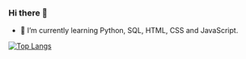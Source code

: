 ### Hi there 👋

<!--
**bruncavalcante/bruncavalcante** is a ✨ _special_ ✨ repository because its `README.md` (this file) appears on your GitHub profile.

Here are some ideas to get you started:

- 🔭 I’m currently working on ...
- 🌱 I’m currently learning Python, SQL, HTML, CSS and JavaScript.
- 👯 I’m looking to collaborate on ...
- 🤔 I’m looking for help with ...
- 💬 Ask me about ...
- 📫 How to reach me: ...
- 😄 Pronouns: ...
- ⚡ Fun fact: ...
-->

- 🌱 I’m currently learning Python, SQL, HTML, CSS and JavaScript.

[![Top Langs](https://github-readme-stats.vercel.app/api/top-langs/?username=bruncavalcante&langs_count=10)](https://github.com/bruncavalcante/github-readme-stats)



